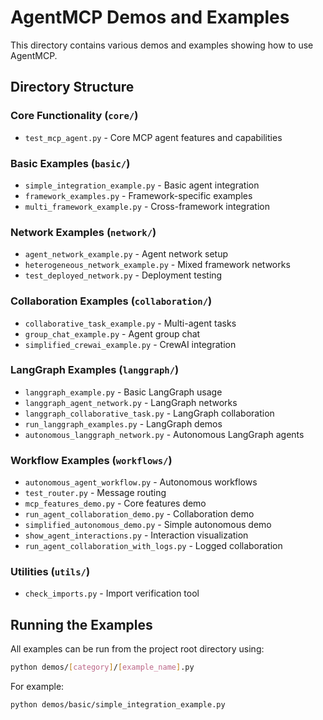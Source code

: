 # AgentMCP Demos and Examples

This directory contains various demos and examples showing how to use AgentMCP.

## Directory Structure

### Core Functionality (`core/`)
- `test_mcp_agent.py` - Core MCP agent features and capabilities

### Basic Examples (`basic/`)
- `simple_integration_example.py` - Basic agent integration
- `framework_examples.py` - Framework-specific examples
- `multi_framework_example.py` - Cross-framework integration

### Network Examples (`network/`)
- `agent_network_example.py` - Agent network setup
- `heterogeneous_network_example.py` - Mixed framework networks
- `test_deployed_network.py` - Deployment testing

### Collaboration Examples (`collaboration/`)
- `collaborative_task_example.py` - Multi-agent tasks
- `group_chat_example.py` - Agent group chat
- `simplified_crewai_example.py` - CrewAI integration

### LangGraph Examples (`langgraph/`)
- `langgraph_example.py` - Basic LangGraph usage
- `langgraph_agent_network.py` - LangGraph networks
- `langgraph_collaborative_task.py` - LangGraph collaboration
- `run_langgraph_examples.py` - LangGraph demos
- `autonomous_langgraph_network.py` - Autonomous LangGraph agents

### Workflow Examples (`workflows/`)
- `autonomous_agent_workflow.py` - Autonomous workflows
- `test_router.py` - Message routing
- `mcp_features_demo.py` - Core features demo
- `run_agent_collaboration_demo.py` - Collaboration demo
- `simplified_autonomous_demo.py` - Simple autonomous demo
- `show_agent_interactions.py` - Interaction visualization
- `run_agent_collaboration_with_logs.py` - Logged collaboration

### Utilities (`utils/`)
- `check_imports.py` - Import verification tool

## Running the Examples

All examples can be run from the project root directory using:
```bash
python demos/[category]/[example_name].py
```

For example:
```bash
python demos/basic/simple_integration_example.py
```
